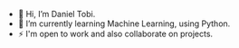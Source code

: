 - 👋 Hi, I’m Daniel Tobi.<br>
- 🌱 I’m currently learning Machine Learning, using Python.
- ⚡ I'm open to work and also collaborate on projects.
